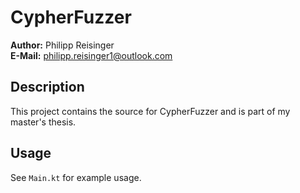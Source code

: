 # CypherFuzzer

**Author:** Philipp Reisinger  
**E-Mail:** philipp.reisinger1@outlook.com

## Description
This project contains the source for CypherFuzzer and is part of my master's thesis.

## Usage
See ```Main.kt``` for example usage.